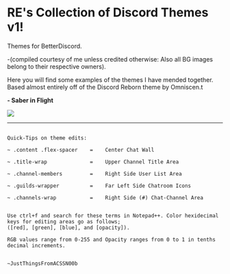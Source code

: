 # RE's Collection of Discord Themes v1!


Themes for BetterDiscord. 

-(compiled courtesy of me unless credited otherwise: Also all BG images belong to their respective owners).

Here you will find some examples of the themes I have mended together. Based almost entirely off of the Discord Reborn theme by Omniscen.t


<b>- Saber in Flight</b>

![](http://i.imgur.com/Z3JITLV.png)



-------------------------------------------------------------------------------------------------------
~~~~~~~~~~~~~~~~~~~~~~~~~~~~~~~~~~~~~~~~~~~~~~~~~~~~~~~~~~~~~~~~~~~~~~~~~~~~~~~~~~~~~~~~~~~~~~~~~~~~~~~

Quick-Tips on theme edits:

~ .content .flex-spacer    =    Center Chat Wall

~ .title-wrap              =    Upper Channel Title Area

~ .channel-members         =    Right Side User List Area

~ .guilds-wrapper          =    Far Left Side Chatroom Icons

~ .channels-wrap           =    Right Side (#) Chat-Channel Area


Use ctrl+f and search for these terms in Notepad++. Color hexidecimal keys for editing areas go as follows; 
([red], [green], [blue], and [opacity]).

RGB values range from 0-255 and Opacity ranges from 0 to 1 in tenths decimal increments.


~JustThingsFromACSSN00b


